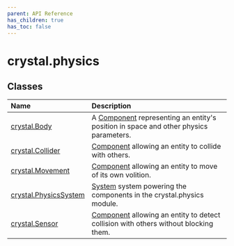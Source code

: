 ```yaml
---
parent: API Reference
has_children: true
has_toc: false
---
```


# crystal.physics

## Classes

| Name                                    | Description                                                                                                        |
| :-------------------------------------- | :----------------------------------------------------------------------------------------------------------------- |
| [crystal.Body](body)                    | A [Component](/crystal/api/ecs/component) representing an entity's position in space and other physics parameters. |
| [crystal.Collider](collider)            | [Component](/crystal/api/ecs/component) allowing an entity to collide with others.                                 |
| [crystal.Movement](movement)            | [Component](/crystal/api/ecs/component) allowing an entity to move of its own volition.                            |
| [crystal.PhysicsSystem](physics_system) | [System](/crystal/api/ecs/system) system powering the components in the crystal.physics module.                    |
| [crystal.Sensor](sensor)                | [Component](/crystal/api/ecs/component) allowing an entity to detect collision with others without blocking them.  |

